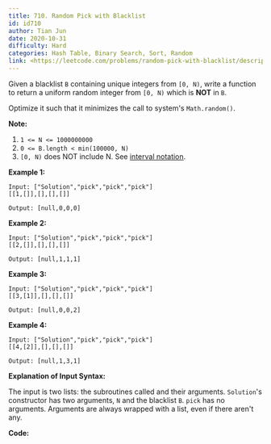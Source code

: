 ```yaml
---
title: 710. Random Pick with Blacklist
id: id710
author: Tian Jun
date: 2020-10-31
difficulty: Hard
categories: Hash Table, Binary Search, Sort, Random
link: <https://leetcode.com/problems/random-pick-with-blacklist/description/>
---
```


Given a blacklist `B` containing unique integers from `[0, N)`, write a
function to return a uniform random integer from `[0, N)` which is **NOT**  in
`B`.

Optimize it such that it minimizes the call to system's `Math.random()`.

**Note:**

  1. `1 <= N <= 1000000000`
  2. `0 <= B.length < min(100000, N)`
  3. `[0, N)` does NOT include N. See [interval notation](https://en.wikipedia.org/wiki/Interval_\(mathematics\)).

**Example 1:**
            
	Input: ["Solution","pick","pick","pick"]    [[1,[]],[],[],[]]    
	Output: [null,0,0,0]    

**Example 2:**
            
	Input: ["Solution","pick","pick","pick"]    [[2,[]],[],[],[]]    
	Output: [null,1,1,1]    

**Example 3:**
            
	Input: ["Solution","pick","pick","pick"]    [[3,[1]],[],[],[]]    
	Output: [null,0,0,2]    

**Example 4:**
            
	Input: ["Solution","pick","pick","pick"]    [[4,[2]],[],[],[]]    
	Output: [null,1,3,1]    

**Explanation of Input Syntax:**

The input is two lists: the subroutines called and their arguments.
`Solution`'s constructor has two arguments, `N` and the blacklist `B`. `pick`
has no arguments. Arguments are always wrapped with a list, even if there
aren't any.


**Code:**
